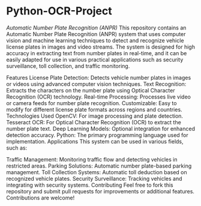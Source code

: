 # Python-OCR-Project

*Automatic Number Plate Recognition (ANPR)*
This repository contains an Automatic Number Plate Recognition (ANPR) system that uses computer vision and machine learning techniques to detect and recognize vehicle license plates in images and video streams. The system is designed for high accuracy in extracting text from number plates in real-time, and it can be easily adapted for use in various practical applications such as security surveillance, toll collection, and traffic monitoring.

Features
License Plate Detection: Detects vehicle number plates in images or videos using advanced computer vision techniques.
Text Recognition: Extracts the characters on the number plate using Optical Character Recognition (OCR) technology.
Real-time Processing: Processes live video or camera feeds for number plate recognition.
Customizable: Easy to modify for different license plate formats across regions and countries.
Technologies Used
OpenCV: For image processing and plate detection.
Tesseract OCR: For Optical Character Recognition (OCR) to extract the number plate text.
Deep Learning Models: Optional integration for enhanced detection accuracy.
Python: The primary programming language used for implementation.
Applications
This system can be used in various fields, such as:

Traffic Management: Monitoring traffic flow and detecting vehicles in restricted areas.
Parking Solutions: Automatic number plate-based parking management.
Toll Collection Systems: Automatic toll deduction based on recognized vehicle plates.
Security Surveillance: Tracking vehicles and integrating with security systems.
Contributing
Feel free to fork this repository and submit pull requests for improvements or additional features. Contributions are welcome!

